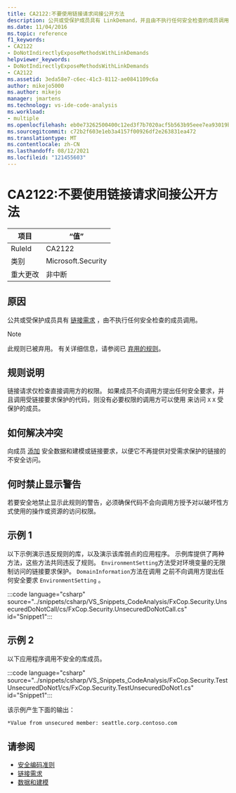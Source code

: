 ```yaml
---
title: CA2122:不要使用链接请求间接公开方法
description: 公共或受保护成员具有 LinkDemand，并且由不执行任何安全检查的成员调用。
ms.date: 11/04/2016
ms.topic: reference
f1_keywords:
- CA2122
- DoNotIndirectlyExposeMethodsWithLinkDemands
helpviewer_keywords:
- DoNotIndirectlyExposeMethodsWithLinkDemands
- CA2122
ms.assetid: 3eda58e7-c6ec-41c3-8112-ae0841109c6a
author: mikejo5000
ms.author: mikejo
manager: jmartens
ms.technology: vs-ide-code-analysis
ms.workload:
- multiple
ms.openlocfilehash: eb0e73262500400c12ed3f7b7020acf5b563b95eee7ea93019be391f9c9e5f49
ms.sourcegitcommit: c72b2f603e1eb3a4157f00926df2e263831ea472
ms.translationtype: MT
ms.contentlocale: zh-CN
ms.lasthandoff: 08/12/2021
ms.locfileid: "121455603"
---
```

# <a name="ca2122-do-not-indirectly-expose-methods-with-link-demands"></a>CA2122:不要使用链接请求间接公开方法

|项目|“值”|
|-|-|
|RuleId|CA2122|
|类别|Microsoft.Security|
|重大更改|非中断|

## <a name="cause"></a>原因
公共或受保护成员具有 [链接需求](/dotnet/framework/misc/link-demands) ，由不执行任何安全检查的成员调用。

> [!NOTE]
> 此规则已被弃用。 有关详细信息，请参阅已 [弃用的规则](fxcop-unported-deprecated-rules.md)。

## <a name="rule-description"></a>规则说明
链接请求仅检查直接调用方的权限。 如果成员不向调用方提出任何安全要求，并且调用受链接要求保护的代码，则没有必要权限的调用方可以使用 来访问 `X` `X` 受保护的成员。

## <a name="how-to-fix-violations"></a>如何解决冲突
向成员 [添加](/dotnet/framework/data/index) 安全数据和建模或链接要求，以便它不再提供对受需求保护的链接的不安全访问。

## <a name="when-to-suppress-warnings"></a>何时禁止显示警告
若要安全地禁止显示此规则的警告，必须确保代码不会向调用方授予对以破坏性方式使用的操作或资源的访问权限。

## <a name="example-1"></a>示例 1
以下示例演示违反规则的库，以及演示该库弱点的应用程序。 示例库提供了两种方法，这些方法共同违反了规则。 `EnvironmentSetting`方法受对环境变量的无限制访问的链接要求保护。 `DomainInformation`方法在调用 之前不向调用方提出任何安全要求 `EnvironmentSetting` 。

:::code language="csharp" source="../snippets/csharp/VS_Snippets_CodeAnalysis/FxCop.Security.UnsecuredDoNotCall/cs/FxCop.Security.UnsecuredDoNotCall.cs" id="Snippet1":::

## <a name="example-2"></a>示例 2
以下应用程序调用不安全的库成员。

:::code language="csharp" source="../snippets/csharp/VS_Snippets_CodeAnalysis/FxCop.Security.TestUnsecuredDoNot1/cs/FxCop.Security.TestUnsecuredDoNot1.cs" id="Snippet1":::

该示例产生下面的输出：

```txt
*Value from unsecured member: seattle.corp.contoso.com
```

## <a name="see-also"></a>请参阅

- [安全编码准则](/dotnet/standard/security/secure-coding-guidelines)
- [链接需求](/dotnet/framework/misc/link-demands)
- [数据和建模](/dotnet/framework/data/index)

